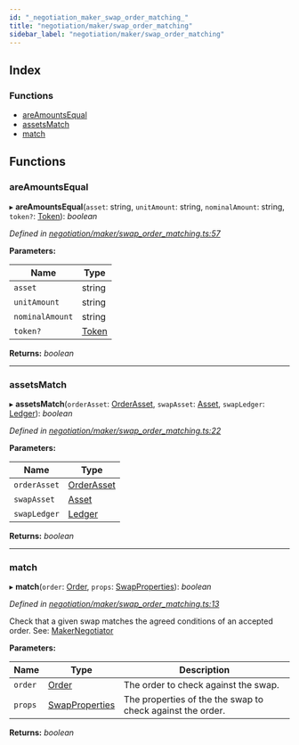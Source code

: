 ```yaml
---
id: "_negotiation_maker_swap_order_matching_"
title: "negotiation/maker/swap_order_matching"
sidebar_label: "negotiation/maker/swap_order_matching"
---
```


## Index

### Functions

* [areAmountsEqual](_negotiation_maker_swap_order_matching_.md#areamountsequal)
* [assetsMatch](_negotiation_maker_swap_order_matching_.md#assetsmatch)
* [match](_negotiation_maker_swap_order_matching_.md#match)

## Functions

###  areAmountsEqual

▸ **areAmountsEqual**(`asset`: string, `unitAmount`: string, `nominalAmount`: string, `token?`: [Token](../interfaces/_tokens_tokens_.token.md)): *boolean*

*Defined in [negotiation/maker/swap_order_matching.ts:57](https://github.com/comit-network/comit-js-sdk/blob/701099a/src/negotiation/maker/swap_order_matching.ts#L57)*

**Parameters:**

Name | Type |
------ | ------ |
`asset` | string |
`unitAmount` | string |
`nominalAmount` | string |
`token?` | [Token](../interfaces/_tokens_tokens_.token.md) |

**Returns:** *boolean*

___

###  assetsMatch

▸ **assetsMatch**(`orderAsset`: [OrderAsset](../interfaces/_negotiation_order_.orderasset.md), `swapAsset`: [Asset](../interfaces/_cnd_cnd_.asset.md), `swapLedger`: [Ledger](../interfaces/_cnd_cnd_.ledger.md)): *boolean*

*Defined in [negotiation/maker/swap_order_matching.ts:22](https://github.com/comit-network/comit-js-sdk/blob/701099a/src/negotiation/maker/swap_order_matching.ts#L22)*

**Parameters:**

Name | Type |
------ | ------ |
`orderAsset` | [OrderAsset](../interfaces/_negotiation_order_.orderasset.md) |
`swapAsset` | [Asset](../interfaces/_cnd_cnd_.asset.md) |
`swapLedger` | [Ledger](../interfaces/_cnd_cnd_.ledger.md) |

**Returns:** *boolean*

___

###  match

▸ **match**(`order`: [Order](../interfaces/_negotiation_order_.order.md), `props`: [SwapProperties](../interfaces/_cnd_cnd_.swapproperties.md)): *boolean*

*Defined in [negotiation/maker/swap_order_matching.ts:13](https://github.com/comit-network/comit-js-sdk/blob/701099a/src/negotiation/maker/swap_order_matching.ts#L13)*

Check that a given swap matches the agreed conditions of an accepted order.
See: [MakerNegotiator](_negotiation_maker_negotiator_.md#makernegotiator)

**Parameters:**

Name | Type | Description |
------ | ------ | ------ |
`order` | [Order](../interfaces/_negotiation_order_.order.md) | The order to check against the swap. |
`props` | [SwapProperties](../interfaces/_cnd_cnd_.swapproperties.md) | The properties of the the swap to check against the order.  |

**Returns:** *boolean*
